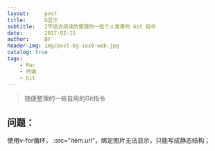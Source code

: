 ```yaml
---
layout:     post
title:      G显示
subtitle:   2不适合阅读的整理的一些个人常用的 Git 指令
date:       2017-02-15
author:     BY
header-img: img/post-bg-ios9-web.jpg
catalog: true
tags:
    - Mac
    - 终端
    - Git
---
```


>随便整理的一些自用的Git指令


## 问题：
使用v-for循环， :src="item.url"，绑定图片无法显示，只能写成静态结构；

